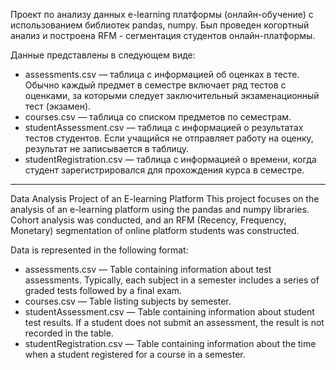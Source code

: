 Проект по анализу данных e-learning платформы (онлайн-обучение) c использованием библиотек pandas, numpy. Был проведен когортный анализ и построена RFM - сегментация студентов онлайн-платформы.


Данные представлены в следующем виде:

* assessments.csv — таблица с информацией об оценках в тесте. Обычно каждый предмет в семестре включает ряд тестов с оценками, за которыми следует заключительный экзаменационный тест (экзамен).
* courses.csv —  таблица со списком предметов по семестрам.
* studentAssessment.csv — таблица с информацией о результатах тестов студентов. Если учащийся не отправляет работу на оценку, результат не записывается в таблицу.
* studentRegistration.csv — таблица с информацией о времени, когда студент зарегистрировался для прохождения курса в семестре.

---

Data Analysis Project of an E-learning Platform
This project focuses on the analysis of an e-learning platform using the pandas and numpy libraries. Cohort analysis was conducted, and an RFM (Recency, Frequency, Monetary) segmentation of online platform students was constructed.

Data is represented in the following format:

* assessments.csv — Table containing information about test assessments. Typically, each subject in a semester includes a series of graded tests followed by a final exam.
* courses.csv — Table listing subjects by semester.
* studentAssessment.csv — Table containing information about student test results. If a student does not submit an assessment, the result is not recorded in the table.
* studentRegistration.csv — Table containing information about the time when a student registered for a course in a semester.

